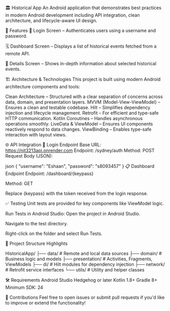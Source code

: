 🏛️ Historical App
An Android application that demonstrates best practices in modern Android development including API integration, clean architecture, and lifecycle-aware UI design.

📱 Features
🔐 Login Screen – Authenticates users using a username and password.

🗓️ Dashboard Screen – Displays a list of historical events fetched from a remote API.

📜 Details Screen – Shows in-depth information about selected historical events.

🏗️ Architecture & Technologies
This project is built using modern Android architecture components and tools:

Clean Architecture – Structured with a clear separation of concerns across data, domain, and presentation layers.
MVVM (Model-View-ViewModel) – Ensures a clean and testable codebase.
Hilt – Simplifies dependency injection and lifecycle management.
Retrofit – For efficient and type-safe HTTP communication.
Kotlin Coroutines – Handles asynchronous operations smoothly.
LiveData & ViewModel – Ensures UI components reactively respond to data changes.
ViewBinding – Enables type-safe interaction with layout views.

🌐 API Integration
🔑 Login Endpoint
Base URL: https://nit3213api.onrender.com
Endpoint: /sydney/auth
Method: POST
Request Body (JSON):

json
{
  "username": "Eshaan",
  "password": "s8093457"
}
📋 Dashboard Endpoint
Endpoint: /dashboard/{keypass}

Method: GET

Replace {keypass} with the token received from the login response.

✅ Testing
Unit tests are provided for key components like ViewModel logic.

Run Tests in Android Studio:
Open the project in Android Studio.

Navigate to the test directory.

Right-click on the folder and select Run Tests.

📂 Project Structure Highlights

HistoricalApp/
├── data/               # Remote and local data sources
├── domain/             # Business logic and models
├── presentation/       # Activities, Fragments, ViewModels
├── di/                 # Hilt modules for dependency injection
├── network/            # Retrofit service interfaces
└── utils/              # Utility and helper classes

🛠️ Requirements
Android Studio Hedgehog or later
Kotlin 1.8+
Gradle 8+
Minimum SDK: 24

🤝 Contributions
Feel free to open issues or submit pull requests if you'd like to improve or extend the functionality!

